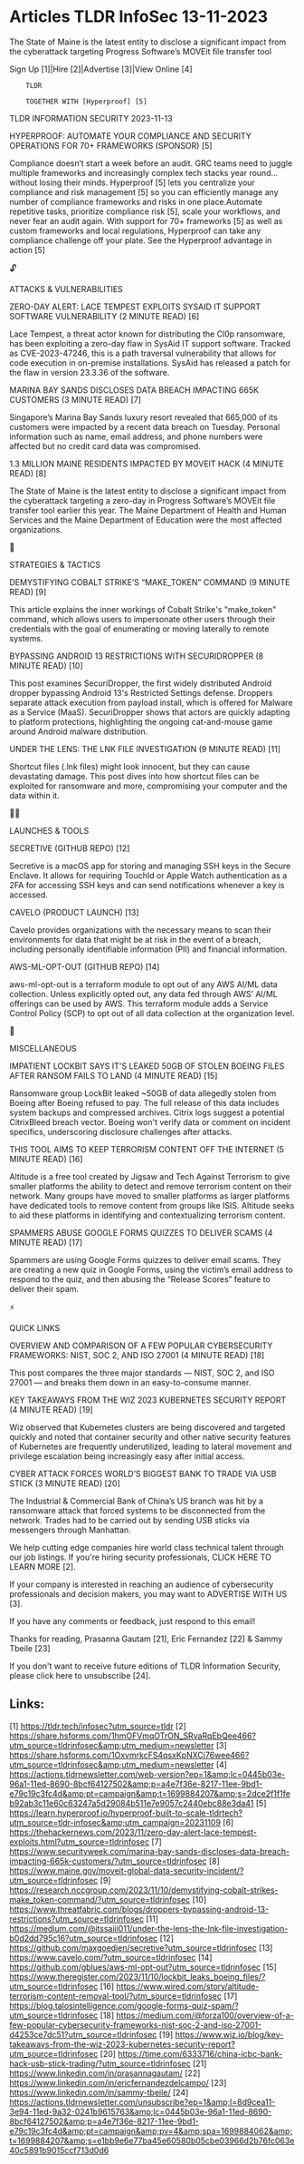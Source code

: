 # Articles TLDR InfoSec 13-11-2023

The State of Maine is the latest entity to disclose a significant
impact from the cyberattack targeting Progress Software’s MOVEit
file transfer tool  

Sign Up [1]|Hire [2]|Advertise [3]|View Online [4] 

		TLDR 

		TOGETHER WITH [Hyperproof] [5]

TLDR INFORMATION SECURITY 2023-11-13

 HYPERPROOF: AUTOMATE YOUR COMPLIANCE AND SECURITY OPERATIONS FOR 70+
FRAMEWORKS (SPONSOR) [5] 

 Compliance doesn’t start a week before an audit. GRC teams need to
juggle multiple frameworks and increasingly complex tech stacks year
round… without losing their minds. Hyperproof [5] lets you
centralize your compliance and risk management [5] so you can
efficiently manage any number of compliance frameworks and risks in
one place.Automate repetitive tasks, prioritize compliance risk [5],
scale your workflows, and never fear an audit again. With support for
70+ frameworks [5] as well as custom frameworks and local regulations,
Hyperproof can take any compliance challenge off your plate.
See the Hyperproof advantage in action [5]

🔓 

ATTACKS & VULNERABILITIES

 ZERO-DAY ALERT: LACE TEMPEST EXPLOITS SYSAID IT SUPPORT SOFTWARE
VULNERABILITY (2 MINUTE READ) [6] 

 Lace Tempest, a threat actor known for distributing the Cl0p
ransomware, has been exploiting a zero-day flaw in SysAid IT support
software. Tracked as CVE-2023-47246, this is a path traversal
vulnerability that allows for code execution in on-premise
installations. SysAid has released a patch for the flaw in version
23.3.36 of the software. 

 MARINA BAY SANDS DISCLOSES DATA BREACH IMPACTING 665K CUSTOMERS (3
MINUTE READ) [7] 

 Singapore’s Marina Bay Sands luxury resort revealed that 665,000 of
its customers were impacted by a recent data breach on Tuesday.
Personal information such as name, email address, and phone numbers
were affected but no credit card data was compromised. 

 1.3 MILLION MAINE RESIDENTS IMPACTED BY MOVEIT HACK (4 MINUTE READ)
[8] 

 The State of Maine is the latest entity to disclose a significant
impact from the cyberattack targeting a zero-day in Progress
Software’s MOVEit file transfer tool earlier this year. The Maine
Department of Health and Human Services and the Maine Department of
Education were the most affected organizations. 

🧠 

STRATEGIES & TACTICS

 DEMYSTIFYING COBALT STRIKE’S “MAKE_TOKEN” COMMAND (9 MINUTE
READ) [9] 

 This article explains the inner workings of Cobalt Strike's
"make_token" command, which allows users to impersonate other users
through their credentials with the goal of enumerating or moving
laterally to remote systems. 

 BYPASSING ANDROID 13 RESTRICTIONS WITH SECURIDROPPER (8 MINUTE READ)
[10] 

 This post examines SecuriDropper, the first widely distributed
Android dropper bypassing Android 13's Restricted Settings defense.
Droppers separate attack execution from payload install, which is
offered for Malware as a Service (MaaS). SecuriDropper shows that
actors are quickly adapting to platform protections, highlighting the
ongoing cat-and-mouse game around Android malware distribution. 

 UNDER THE LENS: THE LNK FILE INVESTIGATION (9 MINUTE READ) [11] 

 Shortcut files (.lnk files) might look innocent, but they can cause
devastating damage. This post dives into how shortcut files can be
exploited for ransomware and more, compromising your computer and the
data within it. 

🧑‍💻 

LAUNCHES & TOOLS

 SECRETIVE (GITHUB REPO) [12] 

 Secretive is a macOS app for storing and managing SSH keys in the
Secure Enclave. It allows for requiring TouchId or Apple Watch
authentication as a 2FA for accessing SSH keys and can send
notifications whenever a key is accessed. 

 CAVELO (PRODUCT LAUNCH) [13] 

 Cavelo provides organizations with the necessary means to scan their
environments for data that might be at risk in the event of a breach,
including personally identifiable information (PII) and financial
information. 

 AWS-ML-OPT-OUT (GITHUB REPO) [14] 

 aws-ml-opt-out is a terraform module to opt out of any AWS AI/ML data
collection. Unless explicitly opted out, any data fed through AWS’
AI/ML offerings can be used by AWS. This terraform module adds a
Service Control Policy (SCP) to opt out of all data collection at the
organization level. 

🎁 

MISCELLANEOUS

 IMPATIENT LOCKBIT SAYS IT'S LEAKED 50GB OF STOLEN BOEING FILES AFTER
RANSOM FAILS TO LAND (4 MINUTE READ) [15] 

 Ransomware group LockBit leaked ~50GB of data allegedly stolen from
Boeing after Boeing refused to pay. The full release of this data
includes system backups and compressed archives. Citrix logs suggest a
potential CitrixBleed breach vector. Boeing won't verify data or
comment on incident specifics, underscoring disclosure challenges
after attacks. 

 THIS TOOL AIMS TO KEEP TERRORISM CONTENT OFF THE INTERNET (5 MINUTE
READ) [16] 

 Altitude is a free tool created by Jigsaw and Tech Against Terrorism
to give smaller platforms the ability to detect and remove terrorism
content on their network. Many groups have moved to smaller platforms
as larger platforms have dedicated tools to remove content from groups
like ISIS. Altitude seeks to aid these platforms in identifying and
contextualizing terrorism content. 

 SPAMMERS ABUSE GOOGLE FORMS QUIZZES TO DELIVER SCAMS (4 MINUTE READ)
[17] 

 Spammers are using Google Forms quizzes to deliver email scams. They
are creating a new quiz in Google Forms, using the victim’s email
address to respond to the quiz, and then abusing the “Release
Scores” feature to deliver their spam. 

⚡ 

QUICK LINKS

 OVERVIEW AND COMPARISON OF A FEW POPULAR CYBERSECURITY FRAMEWORKS:
NIST, SOC 2, AND ISO 27001 (4 MINUTE READ) [18] 

 This post compares the three major standards — NIST, SOC 2, and ISO
27001 — and breaks them down in an easy-to-consume manner. 

 KEY TAKEAWAYS FROM THE WIZ 2023 KUBERNETES SECURITY REPORT (4 MINUTE
READ) [19] 

 Wiz observed that Kubernetes clusters are being discovered and
targeted quickly and noted that container security and other native
security features of Kubernetes are frequently underutilized, leading
to lateral movement and privilege escalation being increasingly easy
after initial access. 

 CYBER ATTACK FORCES WORLD’S BIGGEST BANK TO TRADE VIA USB STICK (3
MINUTE READ) [20] 

 The Industrial & Commercial Bank of China’s US branch was hit by a
ransomware attack that forced systems to be disconnected from the
network. Trades had to be carried out by sending USB sticks via
messengers through Manhattan. 

 We help cutting edge companies hire world class technical talent
through our job listings. If you're hiring security professionals,
CLICK HERE TO LEARN MORE [2]. 

If your company is interested in reaching an audience of cybersecurity
professionals and decision makers, you may want to ADVERTISE WITH US
[3]. 

If you have any comments or feedback, just respond to this email! 

Thanks for reading, 
Prasanna Gautam [21], Eric Fernandez [22] & Sammy Tbeile [23] 

If you don't want to receive future editions of TLDR Information
Security, please click here to unsubscribe [24]. 

 

Links:
------
[1] https://tldr.tech/infosec?utm_source=tldr
[2] https://share.hsforms.com/1hmOFVmqOTrON_SRvaRqEbQee466?utm_source=tldrinfosec&amp;utm_medium=newsletter
[3] https://share.hsforms.com/1OxvmrkcFS4qsxKpNXCi76wee466?utm_source=tldrinfosec&amp;utm_medium=newsletter
[4] https://actions.tldrnewsletter.com/web-version?ep=1&amp;lc=0445b03e-96a1-11ed-8690-8bcf64127502&amp;p=a4e7f36e-8217-11ee-9bd1-e79c19c3fc4d&amp;pt=campaign&amp;t=1699884207&amp;s=2dce2f1f1feb92ab3c11e60c63247a5d29084b511e7e9057c2440ebc88e3da41
[5] https://learn.hyperproof.io/hyperproof-built-to-scale-tldrtech?utm_source=tldr-infosec&amp;utm_campaign=20231109
[6] https://thehackernews.com/2023/11/zero-day-alert-lace-tempest-exploits.html?utm_source=tldrinfosec
[7] https://www.securityweek.com/marina-bay-sands-discloses-data-breach-impacting-665k-customers/?utm_source=tldrinfosec
[8] https://www.maine.gov/moveit-global-data-security-incident/?utm_source=tldrinfosec
[9] https://research.nccgroup.com/2023/11/10/demystifying-cobalt-strikes-make_token-command/?utm_source=tldrinfosec
[10] https://www.threatfabric.com/blogs/droppers-bypassing-android-13-restrictions?utm_source=tldrinfosec
[11] https://medium.com/@itssaiii011/under-the-lens-the-lnk-file-investigation-b0d2dd795c16?utm_source=tldrinfosec
[12] https://github.com/maxgoedjen/secretive?utm_source=tldrinfosec
[13] https://www.cavelo.com/?utm_source=tldrinfosec
[14] https://github.com/gblues/aws-ml-opt-out?utm_source=tldrinfosec
[15] https://www.theregister.com/2023/11/10/lockbit_leaks_boeing_files/?utm_source=tldrinfosec
[16] https://www.wired.com/story/altitude-terrorism-content-removal-tool/?utm_source=tldrinfosec
[17] https://blog.talosintelligence.com/google-forms-quiz-spam/?utm_source=tldrinfosec
[18] https://medium.com/@forza100/overview-of-a-few-popular-cybersecurity-frameworks-nist-soc-2-and-iso-27001-d4253ce7dc51?utm_source=tldrinfosec
[19] https://www.wiz.io/blog/key-takeaways-from-the-wiz-2023-kubernetes-security-report?utm_source=tldrinfosec
[20] https://time.com/6333716/china-icbc-bank-hack-usb-stick-trading/?utm_source=tldrinfosec
[21] https://www.linkedin.com/in/prasannagautam/
[22] https://www.linkedin.com/in/ericfernandezdelcampo/
[23] https://www.linkedin.com/in/sammy-tbeile/
[24] https://actions.tldrnewsletter.com/unsubscribe?ep=1&amp;l=8d9cea11-3e94-11ed-9a32-0241b9615763&amp;lc=0445b03e-96a1-11ed-8690-8bcf64127502&amp;p=a4e7f36e-8217-11ee-9bd1-e79c19c3fc4d&amp;pt=campaign&amp;pv=4&amp;spa=1699884062&amp;t=1699884207&amp;s=e1bb9e6e77ba45e60580b05cbe03966d2b76fc063e40c5891b9015ccf713d0d6